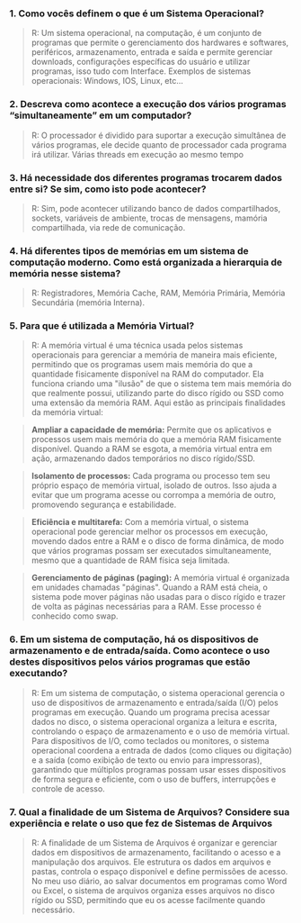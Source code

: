<h3> 1. Como vocês definem o que é um Sistema Operacional? </h3>

> R: Um sistema operacional, na computação, é um conjunto de programas que permite o gerenciamento dos hardwares e softwares, periféricos, armazenamento, entrada e saída e permite gerenciar downloads, configurações específicas do usuário e utilizar programas, isso tudo com Interface. Exemplos de sistemas operacionais: Windows, IOS, Linux, etc...

<h3> 2. Descreva como acontece a execução dos vários programas “simultaneamente” em um computador?</h3>

> R: O processador é dividido para suportar a execução simultânea de vários programas, ele decide quanto de processador cada programa irá utilizar. Várias threads em execução ao mesmo tempo

<h3> 3. Há necessidade dos diferentes programas trocarem dados entre si? Se sim, como isto pode acontecer? </h3>

> R: Sim, pode acontecer utilizando banco de dados compartilhados, sockets, variáveis de ambiente, trocas de mensagens, mamória compartilhada, via rede de comunicação.

<h3> 4. Há diferentes tipos de memórias em um sistema de computação moderno. Como está organizada a hierarquia de memória nesse sistema? </h3>

> R: Registradores, Memória Cache, RAM, Memória Primária, Memória Secundária (memória Interna).

<h3> 5. Para que é utilizada a Memória Virtual? </h3>

> R: A memória virtual é uma técnica usada pelos sistemas operacionais para gerenciar a memória de maneira mais eficiente, permitindo que os programas usem mais memória do que a quantidade fisicamente disponível na RAM do computador. Ela funciona criando uma "ilusão" de que o sistema tem mais memória do que realmente possui, utilizando parte do disco rígido ou SSD como uma extensão da memória RAM. Aqui estão as principais finalidades da memória virtual:

> **Ampliar a capacidade de memória:** Permite que os aplicativos e processos usem mais memória do que a memória RAM fisicamente disponível. Quando a RAM se esgota, a memória virtual entra em ação, armazenando dados temporários no disco rígido/SSD.

> **Isolamento de processos:** Cada programa ou processo tem seu próprio espaço de memória virtual, isolado de outros. Isso ajuda a evitar que um programa acesse ou corrompa a memória de outro, promovendo segurança e estabilidade.

> **Eficiência e multitarefa:** Com a memória virtual, o sistema operacional pode gerenciar melhor os processos em execução, movendo dados entre a RAM e o disco de forma dinâmica, de modo que vários programas possam ser executados simultaneamente, mesmo que a quantidade de RAM física seja limitada.

> **Gerenciamento de páginas (paging):** A memória virtual é organizada em unidades chamadas "páginas". Quando a RAM está cheia, o sistema pode mover páginas não usadas para o disco rígido e trazer de volta as páginas necessárias para a RAM. Esse processo é conhecido como swap.

<h3> 6. Em um sistema de computação, há os dispositivos de armazenamento e de entrada/saída. Como acontece o uso destes dispositivos pelos vários programas que estão executando? </h3>

> R: Em um sistema de computação, o sistema operacional gerencia o uso de dispositivos de armazenamento e entrada/saída (I/O) pelos programas em execução. Quando um programa precisa acessar dados no disco, o sistema operacional organiza a leitura e escrita, controlando o espaço de armazenamento e o uso de memória virtual. Para dispositivos de I/O, como teclados ou monitores, o sistema operacional coordena a entrada de dados (como cliques ou digitação) e a saída (como exibição de texto ou envio para impressoras), garantindo que múltiplos programas possam usar esses dispositivos de forma segura e eficiente, com o uso de buffers, interrupções e controle de acesso.

<h3> 7. Qual a finalidade de um Sistema de Arquivos? Considere sua experiência e relate o uso que fez de Sistemas de Arquivos </h3>

> R: A finalidade de um Sistema de Arquivos é organizar e gerenciar dados em dispositivos de armazenamento, facilitando o acesso e a manipulação dos arquivos. Ele estrutura os dados em arquivos e pastas, controla o espaço disponível e define permissões de acesso. No meu uso diário, ao salvar documentos em programas como Word ou Excel, o sistema de arquivos organiza esses arquivos no disco rígido ou SSD, permitindo que eu os acesse facilmente quando necessário.


